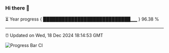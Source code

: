 ### Hi there 👋

⏳ Year progress { ████████████████████████████▁▁ } 96.38 %

---

⏰ Updated on Wed, 18 Dec 2024 18:14:53 GMT

![Progress Bar CI](https://github.com/Shyam-Makwana/GitHub-Actions-Demo/workflows/Progress%20Bar%20CI/badge.svg)

